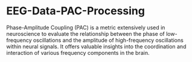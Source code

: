 # EEG-Data-PAC-Processing
Phase-Amplitude Coupling (PAC) is a metric extensively used in neuroscience to evaluate the relationship between the phase of low-frequency oscillations and the amplitude of high-frequency oscillations within neural signals. It offers valuable insights into the coordination and interaction of various frequency components in the brain. 

